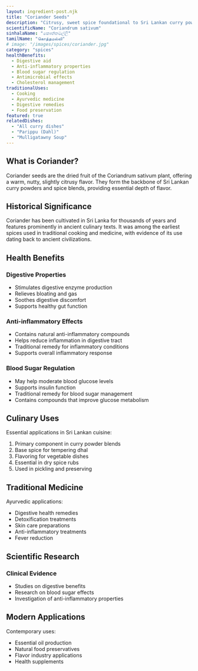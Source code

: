 ```yaml
---
layout: ingredient-post.njk
title: "Coriander Seeds"
description: "Citrusy, sweet spice foundational to Sri Lankan curry powders"
scientificName: "Coriandrum sativum"
sinhalaName: "කොත්තමල්ලි"
tamilName: "கொத்தமல்லி"
# image: "/images/spices/coriander.jpg"
category: "spices"
healthBenefits:
  - Digestive aid
  - Anti-inflammatory properties
  - Blood sugar regulation
  - Antimicrobial effects
  - Cholesterol management
traditionalUses:
  - Cooking
  - Ayurvedic medicine
  - Digestive remedies
  - Food preservation
featured: true
relatedDishes:
  - "All curry dishes"
  - "Parippu (Dahl)"
  - "Mulligatawny Soup"
---
```


## What is Coriander?

Coriander seeds are the dried fruit of the Coriandrum sativum plant, offering a warm, nutty, slightly citrusy flavor. They form the backbone of Sri Lankan curry powders and spice blends, providing essential depth of flavor.

## Historical Significance

Coriander has been cultivated in Sri Lanka for thousands of years and features prominently in ancient culinary texts. It was among the earliest spices used in traditional cooking and medicine, with evidence of its use dating back to ancient civilizations.

## Health Benefits

### Digestive Properties
- Stimulates digestive enzyme production
- Relieves bloating and gas
- Soothes digestive discomfort
- Supports healthy gut function

### Anti-inflammatory Effects
- Contains natural anti-inflammatory compounds
- Helps reduce inflammation in digestive tract
- Traditional remedy for inflammatory conditions
- Supports overall inflammatory response

### Blood Sugar Regulation
- May help moderate blood glucose levels
- Supports insulin function
- Traditional remedy for blood sugar management
- Contains compounds that improve glucose metabolism

## Culinary Uses

Essential applications in Sri Lankan cuisine:
1. Primary component in curry powder blends
2. Base spice for tempering dhal
3. Flavoring for vegetable dishes
4. Essential in dry spice rubs
5. Used in pickling and preserving

## Traditional Medicine

Ayurvedic applications:
- Digestive health remedies
- Detoxification treatments
- Skin care preparations
- Anti-inflammatory treatments
- Fever reduction

## Scientific Research

### Clinical Evidence
- Studies on digestive benefits
- Research on blood sugar effects
- Investigation of anti-inflammatory properties

## Modern Applications

Contemporary uses:
- Essential oil production
- Natural food preservatives
- Flavor industry applications
- Health supplements